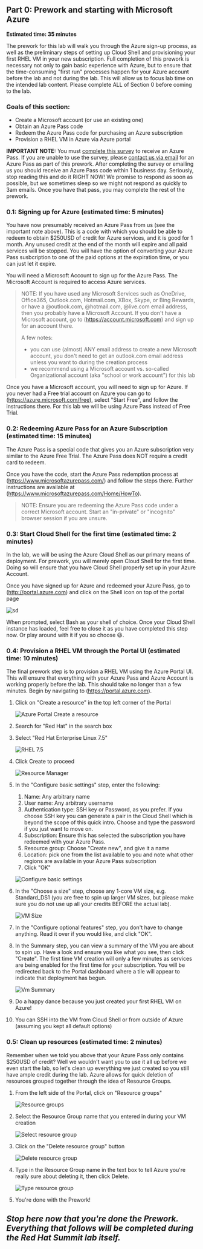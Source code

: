 ## Part 0: Prework and starting with Microsoft Azure
**Estimated time: 35 minutes**

The prework for this lab will walk you through the Azure sign-up process, as
well as the preliminary steps of setting up Cloud Shell and provisioning your
first RHEL VM in your new subscription. Full completion of this prework is
necessary not only to gain basic experience with Azure, but to ensure that
the time-consuming "first run" processes happen for your Azure account before
the lab and not during the lab. This will allow us to focus lab time on the
intended lab content. Please complete ALL of Section 0 before coming to the lab.

### Goals of this section:
* Create a Microsoft account (or use an existing one)
* Obtain an Azure Pass code
* Redeem the Azure Pass code for purchasing an Azure subscription
* Provision a RHEL VM in Azure via Azure portal


**IMPORTANT NOTE:** You must [complete this survey](https://forms.office.com/Pages/ResponsePage.aspx?id=v4j5cvGGr0GRqy180BHbR6jGSD76aHBMh0VbmEsVGadUODQ0VTFOVkxEQ1kwREE2ODlEV1JENzdLRC4u) to receive an Azure Pass. If you are unable to use the survey, please <a href="mailto:openshiftrunsonazure@microsoft.com?Subject=Azure Pass request">contact us via email</a> for an Azure Pass as part of this prework. After completing the survey or emailing us you should receive an Azure Pass code within 1 business day. Seriously, stop reading this and
do it RIGHT NOW! We promise to respond as soon as possible, but we sometimes
sleep so we might not respond as quickly to 3am emails. Once you have that pass,
you may complete the rest of the prework.

### 0.1: Signing up for Azure (estimated time: 5 minutes)
You have now presumably received an Azure Pass from us (see the important note
above). This is a code with which you should be able to redeem to obtain $250USD
of credit for Azure services, and it is good for 1 month. Any unused credit at
the end of the month will expire and all paid services will be stopped. You will
have the option of converting your Azure Pass susbcription to one of the paid
options at the expiration time, or you can just let it expire.

You will need a Microsoft Account to sign up for the Azure Pass. The Microsoft
Account is required to access Azure services.

> NOTE:
> If you have used any Microsoft Services such as OneDrive, Office365, Outlook.com,
> Hotmail.com, XBox, Skype, or Bing Rewards, or have a @outlook.com, @hotmail.com,
> @live.com email address, then you probably have a Microsoft Account. If you
> don't have a Microsoft account, go to (https://account.microsoft.com) and sign
> up for an account there.
>
> A few notes:
> * you can use (almost) ANY email address to create a new Microsoft account, you don't need to get an outlook.com email address unless you want to during the creation process
> * we recommend using a Microsoft account vs. so-called Organizational account (aka "school or work account") for this lab

Once you have a Microsoft account, you will need to sign up for Azure. If you never had a Free trial account on Azure you can go to (https://azure.microsoft.com/free), select "Start Free", and follow the instructions there. For this lab we will be using Azure Pass instead of Free Trial.

### 0.2: Redeeming Azure Pass for an Azure Subscription (estimated time: 15 minutes)
The Azure Pass is a special code that gives you an Azure subscription very
similar to the Azure Free Trial. The Azure Pass does NOT require a credit card
to redeem.

Once you have the code, start the Azure Pass redemption process at
(https://www.microsoftazurepass.com/)
and follow the steps there. Further instructions are available at
(https://www.microsoftazurepass.com/Home/HowTo).

>NOTE:
> Ensure you are redeeming the Azure Pass code under a correct Microsoft account. Start an "in-private" or "incognito" browser session if you are unsure.

### 0.3: Start Cloud Shell for the first time (estimated time: 2 minutes)
In the lab, we will be using the Azure Cloud Shell as our primary means of
deployment. For prework, you will merely open Cloud Shell for the first time.
Doing so will ensure that you have Cloud Shell properly set up in your Azure
Account.

Once you have signed up for Azure and redeemed your Azure Pass, go to (http://portal.azure.com) and click on the Shell icon on top of the portal page

![sd](screenshots/0.3.1.png)

When prompted, select Bash as your shell of choice. Once your Cloud Shell
instance has loaded, feel free to close it as you have completed this step now.
Or play around with it if you so choose :smiley:.

### 0.4: Provision a RHEL VM through the Portal UI (estimated time: 10 minutes)
The final prework step is to provision a RHEL VM using the Azure Portal UI. This
will ensure that everything with your Azure Pass and Azure Account is working
properly before the lab. This should take no longer than a few minutes. Begin by
navigating to (https://portal.azure.com).

1. Click on "Create a resource" in the top left corner of the Portal

    ![Azure Portal Create a resource](screenshots/0.4.1.png)

1. Search for "Red Hat" in the search box
1. Select "Red Hat Enterprise Linux 7.5"

    ![RHEL 7.5](screenshots/0.4.3.png)

1. Click Create to proceed

    ![Resource Manager](screenshots/0.4.4.png)

1. In the "Configure basic settings" step, enter the following:
    1. Name: Any arbitrary name
    1. User name: Any arbitrary username
    1. Authentication type: SSH key or Password, as you prefer. If you choose SSH key you can generate a pair in the Cloud Shell which is beyond the scope of this quick intro. Choose and type the password if you just want to move on.
    1. Subscription: Ensure this has selected the subscription you have redeemed
    with your Azure Pass.
    1. Resource group: Choose "Create new", and give it a name
    1. Location: pick one from the list available to you and note what other regions are available in your Azure Pass subscription
    1. Click "OK"

    ![Configure basic settings](screenshots/0.4.5.png)

1. In the "Choose a size" step, choose any 1-core VM size, e.g. Standard_DS1 (you are free to
spin up larger VM sizes, but please make sure you do not use up all your credits BEFORE the actual lab).

    ![VM Size](screenshots/0.4.6.png)

1. In the "Configure optional features" step, you don't have to change anything.
Read it over if you would like, and click "OK".
1. In the Summary step, you can view a summary of the VM you are about to spin up.
Have a look and ensure you like what you see, then click "Create". The first time VM creation will
only a few minutes as services are being enabled for the first time for your subscription. You will be redirected back to the Portal dashboard where a tile will appear to indicate
that deployment has begun.

    ![Vm Summary](screenshots/0.4.8.png)

1. Do a happy dance because you just created your first RHEL VM on Azure!
1. You can SSH into the VM from Cloud Shell or from outside of Azure (assuming you kept all default options)

### 0.5: Clean up resources (estimated time: 2 minutes)
Remember when we told you above that your Azure Pass only contains $250USD of
credit? Well we wouldn't want you to use it all up before we even start the lab,
so let's clean up everything we just created so you still have ample credit
during the lab. Azure allows for quick deletion of resources grouped together
through the idea of Resource Groups.

1. From the left side of the Portal, click on "Resource groups"

    ![Resource groups](screenshots/0.5.1.png)

1. Select the Resource Group name that you entered in during your VM creation

    ![Select resource group](screenshots/0.5.2.png)

1. Click on the "Delete resource group" button

    ![Delete resource group](screenshots/0.5.3.png)

1. Type in the Resource Group name in the text box to tell Azure you're really
sure about deleting it, then click Delete.

    ![Type resource group](screenshots/0.5.4.png)

1. You're done with the Prework!

__*Stop here now that you're done the Prework. Everything that follows will
be completed during the Red Hat Summit lab itself.*__
---